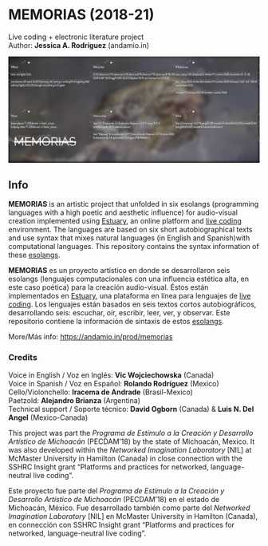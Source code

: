 # MEMORIAS (2018-21)
Live coding + electronic literature project <br/>
Author: **Jessica A. Rodríguez** (andamio.in) <br/>

![MEMORIAS'S IMAGE](/img/memoriasStill6.png)

## Info

**MEMORIAS** is an artistic project that unfolded in six esolangs (programming languages ​​with a high poetic and aesthetic influence) for audio-visual creation implemented using [Estuary](https://estuary.mcmaster.ca/), an online platform and [live coding](https://en.wikipedia.org/wiki/Live_coding) environment. The languages ​​are based on six short autobiographical texts and use syntax that mixes natural languages (in English and Spanish) ​​with computational languages. This repository contains the syntax information of these [esolangs](/esolangs). <br/>

**MEMORIAS** es un proyecto artístico en donde se desarrollaron seis esolangs (lenguajes computacionales con una influencia estética alta, en este caso poética) para la creación audio-visual. Éstos están implementados en [Estuary](https://estuary.mcmaster.ca/), una plataforma en línea para lenguajes de [live coding](https://es.wikipedia.org/wiki/Live_coding). Los lenguajes están basados en seis textos cortos autobiográficos, desarrollando seis: escuchar, oír, escribir, leer, ver, y observar. Este repositorio contiene la información de sintaxis de estos [esolangs](/esolangs).<br/>

More/Más info: https://andamio.in/prod/memorias <br/>

### Credits
Voice in English / Voz en Inglés: **Vic Wojciechowska** (Canada) <br/>
Voice in Spanish / Voz en Español: **Rolando Rodríguez** (Mexico) <br/>
Cello/Violonchello: **Iracema de Andrade** (Brasil-Mexico) <br/>
Paetzold: **Alejandro Brianza** (Argentina) <br/>
Technical support / Soporte técnico:  **David Ogborn** (Canada) & **Luis N. Del Angel** (Mexico-Canada) <br/>

This project was part the *Programa de Estímulo a la Creación y Desarrollo Artístico de Michoacán* (PECDAM’18) by the state of Michoacán, Mexico. It was also developed within the *Networked Imagination Laboratory* [NIL] at McMaster University in Hamilton (Canada) in close connection with the SSHRC Insight grant “Platforms and practices for networked, language-neutral live coding”.

Este proyecto fue parte del *Programa de Estímulo a la Creación y Desarrollo Artístico de Michoacán* (PECDAM’18) en el estado de Michoacán, México. Fue desarrollado también como parte del *Networked Imagination Laboratory* [NIL] en McMaster University in Hamilton (Canada), en connección con SSHRC Insight grant “Platforms and practices for networked, language-neutral live coding”.
